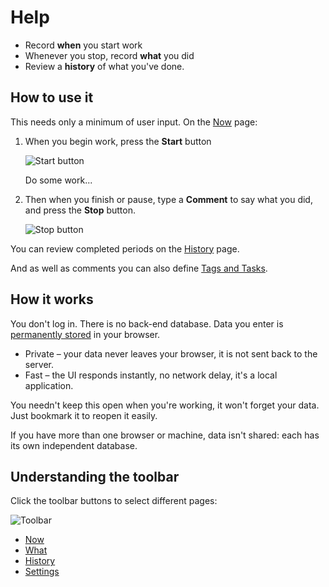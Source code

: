 # Help

- Record **when** you start work
- Whenever you stop, record **what** you did
- Review a **history** of what you've done.

## How to use it

This needs only a minimum of user input.
On the [Now](/help/now) page:

1. When you begin work, press the **Start** button

   ![Start button](start)

   Do some work...

1. Then when you finish or pause, type a **Comment** to say what you did, and press the **Stop** button.

   ![Stop button](stop)

You can review completed periods on the [History](/help/history) page.

And as well as comments you can also define [Tags and Tasks](/help/what).

## How it works

You don't log in.
There is no back-end database.
Data you enter is [permanently stored](/help/settings) in your browser.

- Private &ndash; your data never leaves your browser, it is not sent back to the server.
- Fast &ndash; the UI responds instantly, no network delay, it's a local application.

You needn't keep this open when you're working, it won't forget your data. Just bookmark it to reopen it easily.

If you have more than one browser or machine, data isn't shared: each has its own independent database.

## Understanding the toolbar

Click the toolbar buttons to select different pages:

![Toolbar](toolbar)

- [Now](/help/now)
- [What](/help/what)
- [History](/help/history)
- [Settings](/help/settings)
